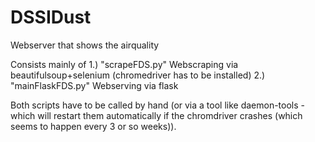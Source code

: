 # DSSIDust
Webserver that shows the airquality

Consists mainly of
1.)  "scrapeFDS.py" Webscraping via beautifulsoup+selenium (chromedriver has to be installed)
2.) "mainFlaskFDS.py" Webserving via flask

Both scripts have to be called by hand (or via a tool like daemon-tools - which will restart them automatically if the chromdriver crashes (which seems to happen every 3 or so weeks)).


